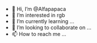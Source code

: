 - 👋 Hi, I’m @Alfapapaca
- 👀 I’m interested in rgb
- 🌱 I’m currently learning ...
- 💞️ I’m looking to collaborate on ...
- 📫 How to reach me ...

<!---
Alfapapaca/Alfapapaca is a ✨ special ✨ repository because its `README.md` (this file) appears on your GitHub profile.
You can click the Preview link to take a look at your changes.
--->
